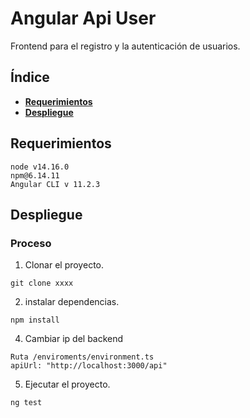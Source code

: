 # Angular Api User

Frontend para el registro y la autenticación de usuarios.

## Índice
*  **[Requerimientos](#-requerimientos)**
*  **[Despliegue](#-despliegue-local)**

## Requerimientos

```
node v14.16.0
npm@6.14.11
Angular CLI v 11.2.3
```

## Despliegue
### Proceso
1. Clonar el proyecto.
```
git clone xxxx
```
2. instalar dependencias.
```
npm install
```
4. Cambiar ip del backend
```
Ruta /enviroments/environment.ts
apiUrl: "http://localhost:3000/api"
```
5. Ejecutar el proyecto.
```
ng test

